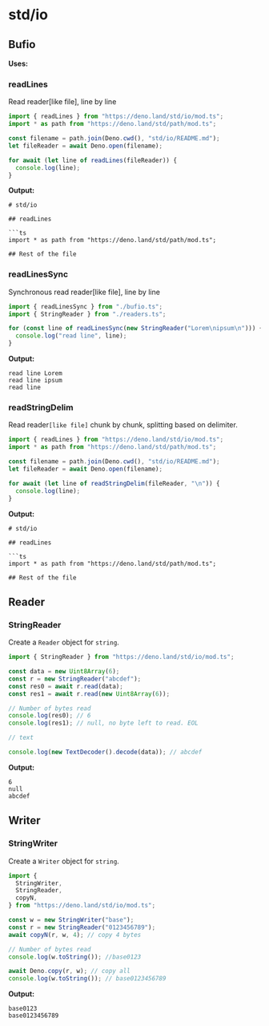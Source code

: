 # std/io

## Bufio

**Uses:**

### readLines

Read reader[like file], line by line

```ts title="readLines"
import { readLines } from "https://deno.land/std/io/mod.ts";
import * as path from "https://deno.land/std/path/mod.ts";

const filename = path.join(Deno.cwd(), "std/io/README.md");
let fileReader = await Deno.open(filename);

for await (let line of readLines(fileReader)) {
  console.log(line);
}
```

**Output:**

````text
# std/io

## readLines

```ts
import * as path from "https://deno.land/std/path/mod.ts";

## Rest of the file
````

### readLinesSync

Synchronous read reader[like file], line by line

```ts title="readLinesSync"
import { readLinesSync } from "./bufio.ts";
import { StringReader } from "./readers.ts";

for (const line of readLinesSync(new StringReader("Lorem\nipsum\n"))) {
  console.log("read line", line);
}
```

**Output:**

````text
read line Lorem
read line ipsum
read line 
````

### readStringDelim

Read reader`[like file]` chunk by chunk, splitting based on delimiter.

```ts title="readStringDelim"
import { readLines } from "https://deno.land/std/io/mod.ts";
import * as path from "https://deno.land/std/path/mod.ts";

const filename = path.join(Deno.cwd(), "std/io/README.md");
let fileReader = await Deno.open(filename);

for await (let line of readStringDelim(fileReader, "\n")) {
  console.log(line);
}
```

**Output:**

````text
# std/io

## readLines

```ts
import * as path from "https://deno.land/std/path/mod.ts";

## Rest of the file
````

## Reader

### StringReader

Create a `Reader` object for `string`.

```ts
import { StringReader } from "https://deno.land/std/io/mod.ts";

const data = new Uint8Array(6);
const r = new StringReader("abcdef");
const res0 = await r.read(data);
const res1 = await r.read(new Uint8Array(6));

// Number of bytes read
console.log(res0); // 6
console.log(res1); // null, no byte left to read. EOL

// text

console.log(new TextDecoder().decode(data)); // abcdef
```

**Output:**

```text
6
null
abcdef
```

## Writer

### StringWriter

Create a `Writer` object for `string`.

```ts
import {
  StringWriter,
  StringReader,
  copyN,
} from "https://deno.land/std/io/mod.ts";

const w = new StringWriter("base");
const r = new StringReader("0123456789");
await copyN(r, w, 4); // copy 4 bytes

// Number of bytes read
console.log(w.toString()); //base0123

await Deno.copy(r, w); // copy all
console.log(w.toString()); // base0123456789
```

**Output:**

```text
base0123
base0123456789
```
